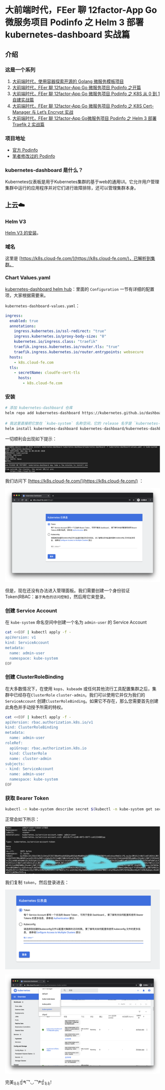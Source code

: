 # 大前端时代，FEer 聊 12factor-App Go微服务项目 Podinfo 之 Helm 3 部署 kubernetes-dashboard 实战篇

## 介绍

### 这是一个系列

1. [大前端时代，使用容器探索开源的 Golang 微服务模板项目](https://juejin.im/post/6862964394834264072)
2. [大前端时代，FEer 聊 12factor-App Go 微服务项目 Podinfo 之开篇](https://juejin.im/post/6863349383438860302)
3. [大前端时代，FEer 聊 12factor-App Go 微服务项目 Podinfo 之 K8S 从 0 到 1 自建实战篇](https://juejin.im/post/6864385953360773128)
4. [大前端时代，FEer 聊 12factor-App Go 微服务项目 Podinfo 之 K8S Cert-Manager 与 Let’s Encrypt 实战](https://juejin.im/post/6864472044411879431)
5. [大前端时代，FEer 聊 12factor-App Go微服务项目 Podinfo 之 Helm 3 部署 Traefik 2 实战篇](https://juejin.im/post/6865339029072642056)

### 项目地址

* [官方 Podinfo](https://github.com/stefanprodan/podinfo)
* [笔者修改过的 Podinfo](https://github.com/Hacker-Linner/podinfo)

### kubernetes-dashboard 是什么？

Kubernetes仪表板是用于Kubernetes集群的基于web的通用UI。它允许用户管理集群中运行的应用程序并对它们进行故障排除，还可以管理集群本身。

## 上云☁️

### Helm V3

[Helm V3 的安装](https://juejin.im/post/6864472044411879431#heading-10)。

### 域名

这里是 [https://k8s.cloud-fe.com/](https://k8s.cloud-fe.com/)，已解析到集群。

### Chart Values.yaml

[kubernetes-dashboard helm hub](https://hub.helm.sh/charts/k8s-dashboard/kubernetes-dashboard)：里面的 `Configuration` 一节有详细的配置项，大家根据需要来。

`kubernetes-dashboard-values.yaml`：

```yaml
ingress:
  enabled: true
  annotations:
    ingress.kubernetes.io/ssl-redirect: "true"
    ingress.kubernetes.io/proxy-body-size: "0"
    kubernetes.io/ingress.class: "traefik"
    traefik.ingress.kubernetes.io/router.tls: "true"
    traefik.ingress.kubernetes.io/router.entrypoints: websecure
  hosts:
    - k8s.cloud-fe.com
  tls:
    - secretName: cloudfe-cert-tls
      hosts:
        - k8s.cloud-fe.com
```

### 安装

```sh
# 添加 kubernetes-dashboard 仓库
helm repo add kubernetes-dashboard https://kubernetes.github.io/dashboard/

# 我这里直接把它放在 `kube-system` 名称空间，它的 release 名字是 `kubernetes-dashboard`
helm install kubernetes-dashboard kubernetes-dashboard/kubernetes-dashboard -f kubernetes-dashboard-values.yaml -n kube-system 
```

一切顺利会出现如下提示：

![](./1.png)

我们访问下 [https://k8s.cloud-fe.com/](https://k8s.cloud-fe.com/) ：

![](./2.png)

但是，现在还没有办法进入管理面板。我们需要创建一个身份验证 Token(RBAC：`基于角色的访问控制`)，然后用它来登录。

### 创建 Service Account

在 `kube-system` 命名空间中创建一个名为 `admin-user` 的 Service Account

```sh
cat <<EOF | kubectl apply -f -
apiVersion: v1
kind: ServiceAccount
metadata:
  name: admin-user
  namespace: kube-system
EOF
```

### 创建 ClusterRoleBinding

在大多数情况下，在使用 `kops`、`kubeadm` 或任何其他流行工具配置集群之后，集群中已经存在`ClusterRole` `cluster-admin`。我们可以使用它并仅为我们的 `ServiceAccount` 创建`ClusterRoleBinding`。如果它不存在，那么您需要首先创建此角色并手动授予所需的特权。

```sh
cat <<EOF | kubectl apply -f -
apiVersion: rbac.authorization.k8s.io/v1
kind: ClusterRoleBinding
metadata:
  name: admin-user
roleRef:
  apiGroup: rbac.authorization.k8s.io
  kind: ClusterRole
  name: cluster-admin
subjects:
- kind: ServiceAccount
  name: admin-user
  namespace: kube-system
EOF
```

### 获取 Bearer Token

```sh
kubectl -n kube-system describe secret $(kubectl -n kube-system get secret | grep admin-user | awk '{print $1}')
```

正常会如下所示：

![](3.png)

我们复制 `token`，然后登录进去：

![](4.png)

![](5.png)

完美؏؏☝ᖗ乛◡乛ᖘ☝؏؏!